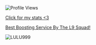 
![Profile Views](https://img.shields.io/badge/Profile%20Views-9613-blue)

[Click for my stats <3](https://www.leagueofgraphs.com/summoner/euw/farm+minions+ok-1481)

[Best Boosting Service By The L9 Squad!](https://l9eloboosting.com/)
<!--
**smokedawaymybrain/smokedawaymybrain** is a ✨ _special_ ✨ repository because its `README.md` (this file) appears on your GitHub profile.

Here are some ideas to get you started:

- 🔭 I’m currently working on ...
- 🌱 I’m currently learning ...
- 👯 I’m looking to collaborate on ...
- 🤔 I’m looking for help with ...
- 💬 Ask me about ...
- 📫 How to reach me: ...
- 😄 Pronouns: ...
- ⚡ Fun fact: ...
-->
![LULU999](https://github.com/user-attachments/assets/f3c580e0-ff0f-458a-b30b-6373a9e9e346)

